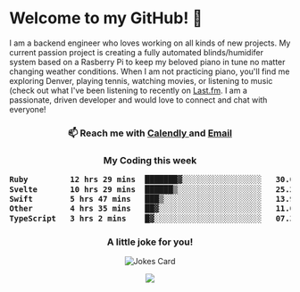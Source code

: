 <h1> Welcome to my GitHub! 👋 </h1>


  I am a backend engineer who loves working on all kinds of new projects. My current passion project is creating a fully automated blinds/humidifer system based on a Rasberry Pi to keep my beloved piano in tune no matter changing weather conditions. When I am not practicing piano, you'll find me exploring Denver, playing tennis, watching movies, or listening to music (check out what I've been listening to recently on [Last.fm](https://www.last.fm/user/mballa000). I am a passionate, driven developer and would love to connect and chat with everyone!

<h3 align = "center"> 📫 Reach me with <a href = "https://calendly.com/msbrandt00/30min"> Calendly </a> and <a href="mailto:msbrandt00@gmail.com">Email</a> 
 </h3>


 
<div align = "center"
[![Anurag's GitHub stats](https://github-readme-stats.vercel.app/api?username=mbrandt00)](https://github.com/anuraghazra/github-readme-stats)
          </div>
<h3 align="center">
  My Coding this week
<!--START_SECTION:waka-->

```txt
Ruby         12 hrs 29 mins  ███████▓░░░░░░░░░░░░░░░░░   30.05 %
Svelte       10 hrs 29 mins  ██████▒░░░░░░░░░░░░░░░░░░   25.24 %
Swift        5 hrs 47 mins   ███▒░░░░░░░░░░░░░░░░░░░░░   13.93 %
Other        4 hrs 35 mins   ██▓░░░░░░░░░░░░░░░░░░░░░░   11.05 %
TypeScript   3 hrs 2 mins    █▓░░░░░░░░░░░░░░░░░░░░░░░   07.33 %
```

<!--END_SECTION:waka-->

### A little joke for you!

![Jokes Card](https://readme-jokes.vercel.app/api?hideBorder)

<a href="https://www.linkedin.com/in/mbrandt00/"><img src="https://img.shields.io/badge/linkedin-%230077B5.svg?&style=for-the-badge&logo=linkedin&logoColor=white" /></a>
